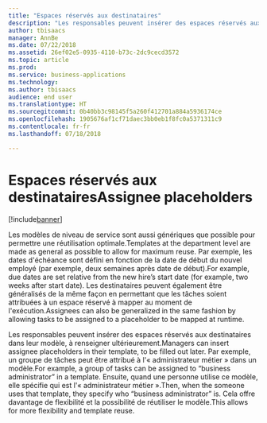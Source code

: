 ```yaml
---
title: "Espaces réservés aux destinataires"
description: "Les responsables peuvent insérer des espaces réservés aux destinataires dans leur modèle, à renseigner ultérieurement."
author: tbisaacs
manager: AnnBe
ms.date: 07/22/2018
ms.assetid: 26ef02e5-0935-4110-b73c-2dc9cecd3572
ms.topic: article
ms.prod: 
ms.service: business-applications
ms.technology: 
ms.author: tbisaacs
audience: end user
ms.translationtype: HT
ms.sourcegitcommit: 0b40bb3c98145f5a260f412701a884a5936174ce
ms.openlocfilehash: 1905676af1cf71daec3bb0eb1f8fc0a5371311c9
ms.contentlocale: fr-fr
ms.lasthandoff: 07/18/2018

---
```

#  <a name="assignee-placeholders"></a><span data-ttu-id="5f53f-103">Espaces réservés aux destinataires</span><span class="sxs-lookup"><span data-stu-id="5f53f-103">Assignee placeholders</span></span>

[!include[banner](../../../includes/banner.md)]

<span data-ttu-id="5f53f-104">Les modèles de niveau de service sont aussi génériques que possible pour permettre une réutilisation optimale.</span><span class="sxs-lookup"><span data-stu-id="5f53f-104">Templates at the department level are made as general as possible to allow for maximum reuse.</span></span> <span data-ttu-id="5f53f-105">Par exemple, les dates d'échéance sont défini en fonction de la date de début du nouvel employé (par exemple, deux semaines après date de début).</span><span class="sxs-lookup"><span data-stu-id="5f53f-105">For example, due dates are set relative from the new hire’s start date (for example, two weeks after start date).</span></span> <span data-ttu-id="5f53f-106">Les destinataires peuvent également être généralisés de la même façon en permettant que les tâches soient attribuées à un espace réservé à mapper au moment de l'exécution.</span><span class="sxs-lookup"><span data-stu-id="5f53f-106">Assignees can also be generalized in the same fashion by allowing tasks to be assigned to a placeholder to be mapped at runtime.</span></span>

<span data-ttu-id="5f53f-107">Les responsables peuvent insérer des espaces réservés aux destinataires dans leur modèle, à renseigner ultérieurement.</span><span class="sxs-lookup"><span data-stu-id="5f53f-107">Managers can insert assignee placeholders in their template, to be filled out later.</span></span> <span data-ttu-id="5f53f-108">Par exemple, un groupe de tâches peut être attribué à l'« administrateur métier » dans un modèle.</span><span class="sxs-lookup"><span data-stu-id="5f53f-108">For example, a group of tasks can be assigned to “business administrator” in a template.</span></span> <span data-ttu-id="5f53f-109">Ensuite, quand une personne utilise ce modèle, elle spécifie qui est l'« administrateur métier ».</span><span class="sxs-lookup"><span data-stu-id="5f53f-109">Then, when the someone uses that template, they specify who “business administrator” is.</span></span> <span data-ttu-id="5f53f-110">Cela offre davantage de flexibilité et la possibilité de réutiliser le modèle.</span><span class="sxs-lookup"><span data-stu-id="5f53f-110">This allows for more flexibility and template reuse.</span></span>

<!--
# Who uses this feature
All customers
# License required
Talent license 
# Development status
In development
# Target timeframe
Public Preview: July
-->

